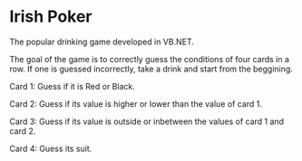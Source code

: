 # Irish Poker

The popular drinking game developed in VB.NET.

The goal of the game is to correctly guess the conditions of four cards in a row. If one is guessed incorrectly, take a drink and start from the beggining.

Card 1: Guess if it is Red or Black.

Card 2: Guess if its value is higher or lower than the value of card 1.

Card 3: Guess if its value is outside or inbetween the values of card 1 and card 2.

Card 4: Guess its suit.
